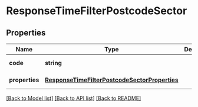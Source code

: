 # ResponseTimeFilterPostcodeSector

## Properties
Name | Type | Description | Notes
------------ | ------------- | ------------- | -------------
**code** | **string** |  | [default to null]
**properties** | [**ResponseTimeFilterPostcodeSectorProperties**](ResponseTimeFilterPostcodeSectorProperties.md) |  | [default to null]

[[Back to Model list]](../README.md#documentation-for-models) [[Back to API list]](../README.md#documentation-for-api-endpoints) [[Back to README]](../README.md)


